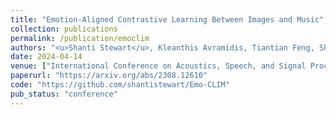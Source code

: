 ```yaml
---
title: "Emotion-Aligned Contrastive Learning Between Images and Music"
collection: publications
permalink: /publication/emoclim
authors: "<u>Shanti Stewart</u>, Kleanthis Avramidis, Tiantian Feng, Shrikanth Narayanan"
date: 2024-04-14
venue: ["International Conference on Acoustics, Speech, and Signal Processing (ICASSP), 2024"]
paperurl: "https://arxiv.org/abs/2308.12610"
code: "https://github.com/shantistewart/Emo-CLIM"
pub_status: "conference"
---
```

